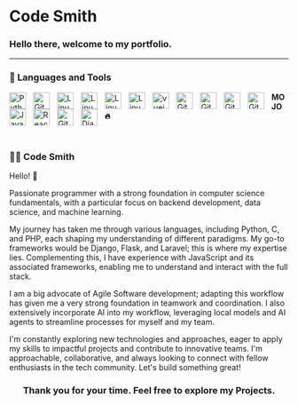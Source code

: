 # <h1> Code Smith </h1>


<h3> Hello there, welcome to my portfolio.</h3>

---

### 🧰 Languages and Tools
<p></p>

<img align="left" alt="Python" width="30px" style="padding-right:10px;" src="https://cdn.jsdelivr.net/gh/devicons/devicon/icons/python/python-plain.svg" />
<img align="left" alt="Git" width="30px" style="padding-right:10px;" src="https://cdn.jsdelivr.net/gh/devicons/devicon/icons/git/git-original.svg" />
<img align="left" alt="Linux" width="30px" style="padding-right:10px;" src="https://cdn.jsdelivr.net/gh/devicons/devicon/icons/linux/linux-original.svg" />
<img align="left" alt="Linux" width="30px" style="padding-right:10px;" src="https://cdn.jsdelivr.net/gh/devicons/devicon@latest/icons/php/php-original.svg" />
<img align="left" alt="Linux" width="30px" style="padding-right:10px;" src="https://cdn.jsdelivr.net/gh/devicons/devicon@latest/icons/laravel/laravel-original.svg" />
<img align="left" alt="Linux" width="30px" style="padding-right:10px;" src="https://cdn.jsdelivr.net/gh/devicons/devicon@latest/icons/docker/docker-plain.svg" />

<img align="left" alt="vuejs" width="30px" style="padding-right:10px;" src="https://cdn.jsdelivr.net/gh/devicons/devicon@latest/icons/go/go-original-wordmark.svg"/>
<img align="left" alt="GitHub" width="30px" style="padding-right:10px;" src="https://cdn.jsdelivr.net/gh/devicons/devicon/icons/tensorflow/tensorflow-original.svg" />
<img align="left" alt="GitHub" width="30px" style="padding-right:10px;" src="https://cdn.jsdelivr.net/gh/devicons/devicon/icons/numpy/numpy-original.svg" />
<img align="left" alt="GitHub" width="30px" style="padding-right:10px;" src="https://cdn.jsdelivr.net/gh/devicons/devicon/icons/pytorch/pytorch-original.svg" />
<img align="left" alt="GitHub" width="30px" style="padding-right:10px;" src="https://cdn.jsdelivr.net/gh/devicons/devicon/icons/pandas/pandas-original.svg" />

<img align="left" alt="JavaScript" width="30px" style="padding-right:10px;" src="https://cdn.jsdelivr.net/gh/devicons/devicon/icons/javascript/javascript-plain.svg" />
<img align="left" alt="React" width="30px" style="padding-right:10px;" src="https://cdn.jsdelivr.net/gh/devicons/devicon/icons/react/react-original.svg" />
<img align="left" alt="GitHub" width="30px" style="padding-right:10px;" src="https://cdn.jsdelivr.net/gh/devicons/devicon/icons/github/github-original.svg" />
<img align="left" alt="Django" width="30px" style="padding-right:10px;" src="https://cdn.jsdelivr.net/gh/devicons/devicon/icons/django/django-plain.svg" />
<p><strong>MOJO 🔥</strong></p>

<br />
<p></p> 
   
 <summary><h3>👨‍💻 Code Smith</h3></summary>
 
Hello! 👋

Passionate programmer with a strong foundation in computer science fundamentals, with a particular focus on backend development, data science, and machine learning.

My journey has taken me through various languages, including Python, C, and PHP, each shaping my understanding of different paradigms. My go-to frameworks would be Django, Flask, and Laravel; this is where my expertise lies. Complementing this, I have experience with JavaScript and its associated frameworks, enabling me to understand and interact with the full stack.

I am a big advocate of Agile Software development; adapting this workflow has given me a very strong foundation in teamwork and coordination. I also extensively incorporate AI into my workflow, leveraging local models and AI agents to streamline processes for myself and my team. 

I'm constantly exploring new technologies and approaches, eager to apply my skills to impactful projects and contribute to innovative teams. I'm approachable, collaborative, and always looking to connect with fellow enthusiasts in the tech community. Let's build something great!
   
<h3 align="center">Thank you for your time. Feel free to explore my Projects.</h3>
  
